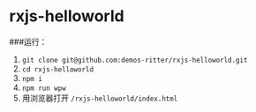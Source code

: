 # rxjs-helloworld

###运行：
1. `git clone git@github.com:demos-ritter/rxjs-helloworld.git` 
2. `cd rxjs-helloworld`
3. `npm i`
4. `npm run wpw`
5. 用浏览器打开 `/rxjs-helloworld/index.html`
